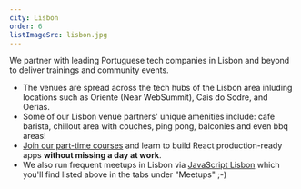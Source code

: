 ```yaml
---
city: Lisbon
order: 6
listImageSrc: lisbon.jpg
---
```


We partner with leading Portuguese tech companies in Lisbon and beyond to deliver trainings and community events.

- The venues are spread across the tech hubs of the Lisbon area inluding locations such as Oriente (Near WebSummit), Cais do Sodre, and Oerias.
- Some of our Lisbon venue partners' unique amenities include: cafe barista, chillout area with couches, ping pong, balconies and even bbq areas!
- [Join our part-time courses](/react/training/part-time-course/lisbon) and learn to build React production-ready apps **without missing a day at work**.
- We also run frequent meetups in Lisbon via [JavaScript Lisbon](https://www.meetup.com/JavaScript-Lisbon/) which you'll find listed above in the tabs under "Meetups" ;-)
